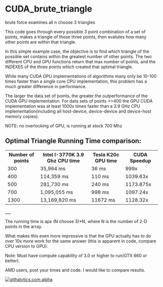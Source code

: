 CUDA_brute_triangle
===================

brute force examines all n choose 3 triangles


This code goes through every possible 3 point combination of a set of points, makes a triangle of those three points, then evalutes how many other points are within that triangle. 

In this simple example case, the objective is to find which triangle of the possible set contains within the greatest number of other points. The two different CPU and GPU functions return that max number of points, and the INDEXES of the three points which created that optimal triangle.

While many CUDA GPU implementations of algorithms many only be 10-100 times faster than a single core CPU implementation, this problem has a much greater difference in performance.

The larger the data set of points, the greater the outperformance of the CUDA GPU implementation. For data sets of points >=400 the GPU CUDA implementation was at least 1000x times faster than a 3.9 GHz CPU implementation(including all host-device, device-device and device-host memory copies). 

NOTE: no overlocking of GPU, is running at stock 700 Mhz

Optimal Triangle Running Time comparison:
---
<table>
<tr>
    <th>Number of points</th><th>Intel I-3770K 3.9 Ghz CPU time </th><th>Tesla K20c GPU time </th><th> CUDA Speedup</th>
</tr>
    <tr>
    <td> 300</td><td> 35,964 ms </td><td> 36 ms </td><td> 999x</td>
  </tr
  <tr>
    <td> 400</td><td> 114,359 ms </td><td> 110 ms </td><td> 1039.63x </td>
</tr>
<tr>
    <td> 500</td><td> 281,730 ms</td><td> 240 ms </td><td> 1173.875x </td>
</tr>
<tr>
    <td> 700</td><td> 1,095,055 ms</td><td> 998 ms </td><td> 1097.24x </td>
</tr>
<tr>
    <td> 1300</td><td> 13,169,820 ms</td><td> 11672 ms </td><td> 1128.32x </td>
</tr>
</table>
___

The running time is apx (N choose 3)*N, where N is the number of 2-D points in the array. 

What makes this even more impressive is that the GPU actually has to do over 10x more work for the same answer (this is apparent in code, compare CPU version to GPU).

Note: Must have compute capability of 3.0 or higher to run(GTX 660 or better).

AMD users, post your times and code. I would like to compare results.

 <script>
  (function(i,s,o,g,r,a,m){i['GoogleAnalyticsObject']=r;i[r]=i[r]||function(){
  (i[r].q=i[r].q||[]).push(arguments)},i[r].l=1*new Date();a=s.createElement(o),
  m=s.getElementsByTagName(o)[0];a.async=1;a.src=g;m.parentNode.insertBefore(a,m)
  })(window,document,'script','//www.google-analytics.com/analytics.js','ga');

  ga('create', 'UA-43459430-1', 'github.com');
  ga('send', 'pageview');

</script>

[![githalytics.com alpha](https://cruel-carlota.pagodabox.com/8024c83bd0328155085f6a67bc179d04 "githalytics.com")](http://githalytics.com/OlegKonings/CUDA_brute_triangle)

